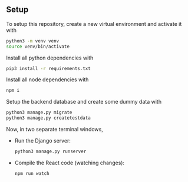 ## Setup

To setup this repository, create a new virtual environment and activate it with
```sh
python3 -m venv venv
source venv/bin/activate
```

Install all python dependencies with
```sh
pip3 install -r requirements.txt
```

Install all node dependencies with
```sh
npm i
```

Setup the backend database and create some dummy data with
```sh
python3 manage.py migrate
python3 manage.py createtestdata
```

Now, in two separate terminal windows,
* Run the Django server:
  ```sh
  python3 manage.py runserver
  ```

* Compile the React code (watching changes):
  ```sh
  npm run watch
  ```
